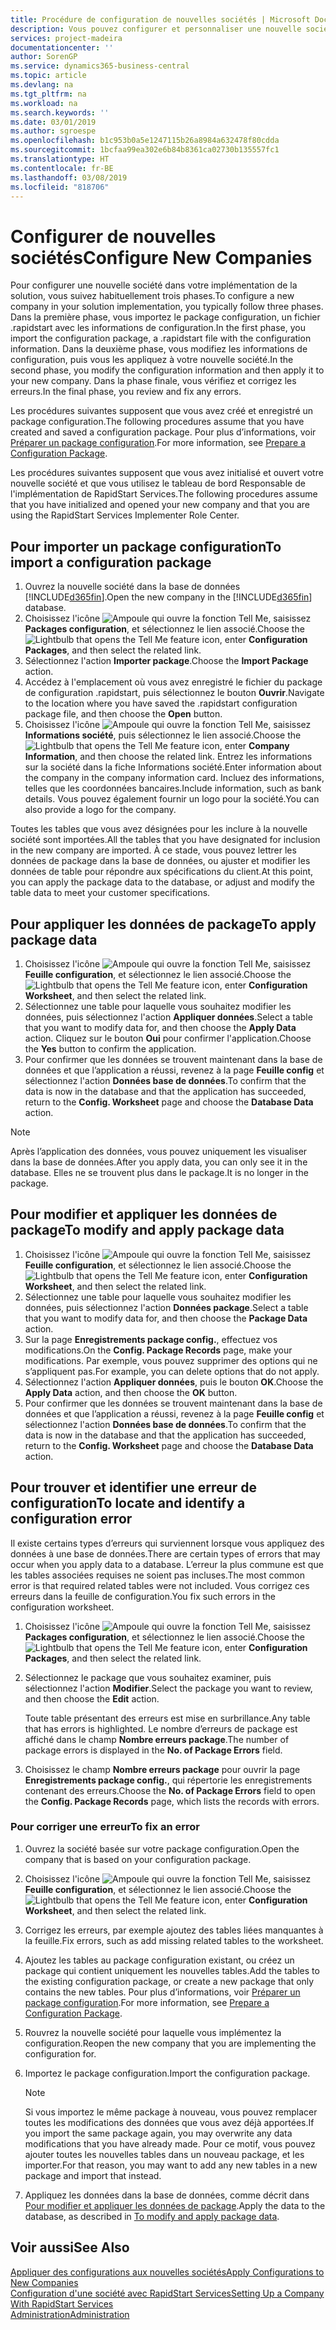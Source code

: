 ```yaml
---
title: Procédure de configuration de nouvelles sociétés | Microsoft Docs
description: Vous pouvez configurer et personnaliser une nouvelle société que vous avez créée. Pour détailler votre implémentation, vous procédez en trois phases pour terminer votre configuration.
services: project-madeira
documentationcenter: ''
author: SorenGP
ms.service: dynamics365-business-central
ms.topic: article
ms.devlang: na
ms.tgt_pltfrm: na
ms.workload: na
ms.search.keywords: ''
ms.date: 03/01/2019
ms.author: sgroespe
ms.openlocfilehash: b1c953b0a5e1247115b26a8984a632478f80cdda
ms.sourcegitcommit: 1bcfaa99ea302e6b84b8361ca02730b135557fc1
ms.translationtype: HT
ms.contentlocale: fr-BE
ms.lasthandoff: 03/08/2019
ms.locfileid: "818706"
---
```

# <a name="configure-new-companies"></a><span data-ttu-id="b8642-104">Configurer de nouvelles sociétés</span><span class="sxs-lookup"><span data-stu-id="b8642-104">Configure New Companies</span></span>
<span data-ttu-id="b8642-105">Pour configurer une nouvelle société dans votre implémentation de la solution, vous suivez habituellement trois phases.</span><span class="sxs-lookup"><span data-stu-id="b8642-105">To configure a new company in your solution implementation, you typically follow three phases.</span></span> <span data-ttu-id="b8642-106">Dans la première phase, vous importez le package configuration, un fichier .rapidstart avec les informations de configuration.</span><span class="sxs-lookup"><span data-stu-id="b8642-106">In the first phase, you import the configuration package, a .rapidstart file with the configuration information.</span></span> <span data-ttu-id="b8642-107">Dans la deuxième phase, vous modifiez les informations de configuration, puis vous les appliquez à votre nouvelle société.</span><span class="sxs-lookup"><span data-stu-id="b8642-107">In the second phase, you modify the configuration information and then apply it to your new company.</span></span> <span data-ttu-id="b8642-108">Dans la phase finale, vous vérifiez et corrigez les erreurs.</span><span class="sxs-lookup"><span data-stu-id="b8642-108">In the final phase, you review and fix any errors.</span></span>  

<span data-ttu-id="b8642-109">Les procédures suivantes supposent que vous avez créé et enregistré un package configuration.</span><span class="sxs-lookup"><span data-stu-id="b8642-109">The following procedures assume that you have created and saved a configuration package.</span></span> <span data-ttu-id="b8642-110">Pour plus d’informations, voir [Préparer un package configuration](admin-how-to-prepare-a-configuration-package.md).</span><span class="sxs-lookup"><span data-stu-id="b8642-110">For more information, see [Prepare a Configuration Package](admin-how-to-prepare-a-configuration-package.md).</span></span>  

<span data-ttu-id="b8642-111">Les procédures suivantes supposent que vous avez initialisé et ouvert votre nouvelle société et que vous utilisez le tableau de bord Responsable de l'implémentation de RapidStart Services.</span><span class="sxs-lookup"><span data-stu-id="b8642-111">The following procedures assume that you have initialized and opened your new company and that you are using the RapidStart Services Implementer Role Center.</span></span>

## <a name="to-import-a-configuration-package"></a><span data-ttu-id="b8642-112">Pour importer un package configuration</span><span class="sxs-lookup"><span data-stu-id="b8642-112">To import a configuration package</span></span>  
1. <span data-ttu-id="b8642-113">Ouvrez la nouvelle société dans la base de données [!INCLUDE[d365fin](includes/d365fin_md.md)].</span><span class="sxs-lookup"><span data-stu-id="b8642-113">Open the new company in the [!INCLUDE[d365fin](includes/d365fin_md.md)] database.</span></span>  
2. <span data-ttu-id="b8642-114">Choisissez l'icône ![Ampoule qui ouvre la fonction Tell Me](media/ui-search/search_small.png "Dites-moi ce que vous voulez faire"), saisissez **Packages configuration**, et sélectionnez le lien associé.</span><span class="sxs-lookup"><span data-stu-id="b8642-114">Choose the ![Lightbulb that opens the Tell Me feature](media/ui-search/search_small.png "Tell me what you want to do") icon, enter **Configuration Packages**, and then select the related link.</span></span>  
3. <span data-ttu-id="b8642-115">Sélectionnez l'action **Importer package**.</span><span class="sxs-lookup"><span data-stu-id="b8642-115">Choose the **Import Package** action.</span></span>  
4. <span data-ttu-id="b8642-116">Accédez à l'emplacement où vous avez enregistré le fichier du package de configuration .rapidstart, puis sélectionnez le bouton **Ouvrir**.</span><span class="sxs-lookup"><span data-stu-id="b8642-116">Navigate to the location where you have saved the .rapidstart configuration package file, and then choose the **Open** button.</span></span>  
5. <span data-ttu-id="b8642-117">Choisissez l'icône ![Ampoule qui ouvre la fonction Tell Me](media/ui-search/search_small.png "Dites-moi ce que vous voulez faire"), saisissez **Informations société**, puis sélectionnez le lien associé.</span><span class="sxs-lookup"><span data-stu-id="b8642-117">Choose the ![Lightbulb that opens the Tell Me feature](media/ui-search/search_small.png "Tell me what you want to do") icon, enter **Company Information**, and then choose the related link.</span></span> <span data-ttu-id="b8642-118">Entrez les informations sur la société dans la fiche Informations société.</span><span class="sxs-lookup"><span data-stu-id="b8642-118">Enter information about the company in the company information card.</span></span> <span data-ttu-id="b8642-119">Incluez des informations, telles que les coordonnées bancaires.</span><span class="sxs-lookup"><span data-stu-id="b8642-119">Include information, such as bank details.</span></span> <span data-ttu-id="b8642-120">Vous pouvez également fournir un logo pour la société.</span><span class="sxs-lookup"><span data-stu-id="b8642-120">You can also provide a logo for the company.</span></span>  

<span data-ttu-id="b8642-121">Toutes les tables que vous avez désignées pour les inclure à la nouvelle société sont importées.</span><span class="sxs-lookup"><span data-stu-id="b8642-121">All the tables that you have designated for inclusion in the new company are imported.</span></span> <span data-ttu-id="b8642-122">À ce stade, vous pouvez lettrer les données de package dans la base de données, ou ajuster et modifier les données de table pour répondre aux spécifications du client.</span><span class="sxs-lookup"><span data-stu-id="b8642-122">At this point, you can apply the package data to the database, or adjust and modify the table data to meet your customer specifications.</span></span>  

## <a name="to-apply-package-data"></a><span data-ttu-id="b8642-123">Pour appliquer les données de package</span><span class="sxs-lookup"><span data-stu-id="b8642-123">To apply package data</span></span>  
1. <span data-ttu-id="b8642-124">Choisissez l'icône ![Ampoule qui ouvre la fonction Tell Me](media/ui-search/search_small.png "Dites-moi ce que vous voulez faire"), saisissez **Feuille configuration**, et sélectionnez le lien associé.</span><span class="sxs-lookup"><span data-stu-id="b8642-124">Choose the ![Lightbulb that opens the Tell Me feature](media/ui-search/search_small.png "Tell me what you want to do") icon, enter **Configuration Worksheet**, and then select the related link.</span></span>  
2. <span data-ttu-id="b8642-125">Sélectionnez une table pour laquelle vous souhaitez modifier les données, puis sélectionnez l'action **Appliquer données**.</span><span class="sxs-lookup"><span data-stu-id="b8642-125">Select a table that you want to modify data for, and then choose the **Apply Data** action.</span></span> <span data-ttu-id="b8642-126">Cliquez sur le bouton **Oui** pour confirmer l'application.</span><span class="sxs-lookup"><span data-stu-id="b8642-126">Choose the **Yes** button to confirm the application.</span></span>
3. <span data-ttu-id="b8642-127">Pour confirmer que les données se trouvent maintenant dans la base de données et que l’application a réussi, revenez à la page **Feuille config** et sélectionnez l'action **Données base de données**.</span><span class="sxs-lookup"><span data-stu-id="b8642-127">To confirm that the data is now in the database and that the application has succeeded, return to the **Config. Worksheet** page and choose the **Database Data** action.</span></span>  

> [!NOTE]  
>  <span data-ttu-id="b8642-128">Après l’application des données, vous pouvez uniquement les visualiser dans la base de données.</span><span class="sxs-lookup"><span data-stu-id="b8642-128">After you apply data, you can only see it in the database.</span></span> <span data-ttu-id="b8642-129">Elles ne se trouvent plus dans le package.</span><span class="sxs-lookup"><span data-stu-id="b8642-129">It is no longer in the package.</span></span>  

## <a name="to-modify-and-apply-package-data"></a><span data-ttu-id="b8642-130">Pour modifier et appliquer les données de package</span><span class="sxs-lookup"><span data-stu-id="b8642-130">To modify and apply package data</span></span>  
1. <span data-ttu-id="b8642-131">Choisissez l'icône ![Ampoule qui ouvre la fonction Tell Me](media/ui-search/search_small.png "Dites-moi ce que vous voulez faire"), saisissez **Feuille configuration**, et sélectionnez le lien associé.</span><span class="sxs-lookup"><span data-stu-id="b8642-131">Choose the ![Lightbulb that opens the Tell Me feature](media/ui-search/search_small.png "Tell me what you want to do") icon, enter **Configuration Worksheet**, and then select the related link.</span></span>  
2. <span data-ttu-id="b8642-132">Sélectionnez une table pour laquelle vous souhaitez modifier les données, puis sélectionnez l'action **Données package**.</span><span class="sxs-lookup"><span data-stu-id="b8642-132">Select a table that you want to modify data for, and then choose the **Package Data** action.</span></span>  
3. <span data-ttu-id="b8642-133">Sur la page **Enregistrements package config.**, effectuez vos modifications.</span><span class="sxs-lookup"><span data-stu-id="b8642-133">On the **Config. Package Records** page, make your modifications.</span></span> <span data-ttu-id="b8642-134">Par exemple, vous pouvez supprimer des options qui ne s’appliquent pas.</span><span class="sxs-lookup"><span data-stu-id="b8642-134">For example, you can delete options that do not apply.</span></span>  
4. <span data-ttu-id="b8642-135">Sélectionnez l'action **Appliquer données**, puis le bouton **OK**.</span><span class="sxs-lookup"><span data-stu-id="b8642-135">Choose the **Apply Data** action, and then choose the **OK** button.</span></span>  
5. <span data-ttu-id="b8642-136">Pour confirmer que les données se trouvent maintenant dans la base de données et que l’application a réussi, revenez à la page **Feuille config** et sélectionnez l'action **Données base de données**.</span><span class="sxs-lookup"><span data-stu-id="b8642-136">To confirm that the data is now in the database and that the application has succeeded, return to the **Config. Worksheet** page and choose the **Database Data** action.</span></span>  

## <a name="to-locate-and-identify-a-configuration-error"></a><span data-ttu-id="b8642-137">Pour trouver et identifier une erreur de configuration</span><span class="sxs-lookup"><span data-stu-id="b8642-137">To locate and identify a configuration error</span></span>  
<span data-ttu-id="b8642-138">Il existe certains types d’erreurs qui surviennent lorsque vous appliquez des données à une base de données.</span><span class="sxs-lookup"><span data-stu-id="b8642-138">There are certain types of errors that may occur when you apply data to a database.</span></span> <span data-ttu-id="b8642-139">L’erreur la plus commune est que les tables associées requises ne soient pas incluses.</span><span class="sxs-lookup"><span data-stu-id="b8642-139">The most common error is that required related tables were not included.</span></span> <span data-ttu-id="b8642-140">Vous corrigez ces erreurs dans la feuille de configuration.</span><span class="sxs-lookup"><span data-stu-id="b8642-140">You fix such errors in the configuration worksheet.</span></span>

1. <span data-ttu-id="b8642-141">Choisissez l'icône ![Ampoule qui ouvre la fonction Tell Me](media/ui-search/search_small.png "Dites-moi ce que vous voulez faire"), saisissez **Packages configuration**, et sélectionnez le lien associé.</span><span class="sxs-lookup"><span data-stu-id="b8642-141">Choose the ![Lightbulb that opens the Tell Me feature](media/ui-search/search_small.png "Tell me what you want to do") icon, enter **Configuration Packages**, and then select the related link.</span></span>  
2. <span data-ttu-id="b8642-142">Sélectionnez le package que vous souhaitez examiner, puis sélectionnez l'action **Modifier**.</span><span class="sxs-lookup"><span data-stu-id="b8642-142">Select the package you want to review, and then choose the **Edit** action.</span></span>  

    <span data-ttu-id="b8642-143">Toute table présentant des erreurs est mise en surbrillance.</span><span class="sxs-lookup"><span data-stu-id="b8642-143">Any table that has errors is highlighted.</span></span> <span data-ttu-id="b8642-144">Le nombre d’erreurs de package est affiché dans le champ **Nombre erreurs package**.</span><span class="sxs-lookup"><span data-stu-id="b8642-144">The number of package errors is displayed in the **No. of Package Errors** field.</span></span>  

3. <span data-ttu-id="b8642-145">Choisissez le champ **Nombre erreurs package** pour ouvrir la page **Enregistrements package config.**, qui répertorie les enregistrements contenant des erreurs.</span><span class="sxs-lookup"><span data-stu-id="b8642-145">Choose the **No. of Package Errors** field to open the **Config. Package Records** page, which lists the records with errors.</span></span>  

### <a name="to-fix-an-error"></a><span data-ttu-id="b8642-146">Pour corriger une erreur</span><span class="sxs-lookup"><span data-stu-id="b8642-146">To fix an error</span></span>  
1. <span data-ttu-id="b8642-147">Ouvrez la société basée sur votre package configuration.</span><span class="sxs-lookup"><span data-stu-id="b8642-147">Open the company that is based on your configuration package.</span></span>  
2. <span data-ttu-id="b8642-148">Choisissez l'icône ![Ampoule qui ouvre la fonction Tell Me](media/ui-search/search_small.png "Dites-moi ce que vous voulez faire"), saisissez **Feuille configuration**, et sélectionnez le lien associé.</span><span class="sxs-lookup"><span data-stu-id="b8642-148">Choose the ![Lightbulb that opens the Tell Me feature](media/ui-search/search_small.png "Tell me what you want to do") icon, enter **Configuration Worksheet**, and then select the related link.</span></span>  
3. <span data-ttu-id="b8642-149">Corrigez les erreurs, par exemple ajoutez des tables liées manquantes à la feuille.</span><span class="sxs-lookup"><span data-stu-id="b8642-149">Fix errors, such as add missing related tables to the worksheet.</span></span>  
4. <span data-ttu-id="b8642-150">Ajoutez les tables au package configuration existant, ou créez un package qui contient uniquement les nouvelles tables.</span><span class="sxs-lookup"><span data-stu-id="b8642-150">Add the tables to the existing configuration package, or create a new package that only contains the new tables.</span></span> <span data-ttu-id="b8642-151">Pour plus d’informations, voir [Préparer un package configuration](admin-how-to-prepare-a-configuration-package.md).</span><span class="sxs-lookup"><span data-stu-id="b8642-151">For more information, see [Prepare a Configuration Package](admin-how-to-prepare-a-configuration-package.md).</span></span>  
5. <span data-ttu-id="b8642-152">Rouvrez la nouvelle société pour laquelle vous implémentez la configuration.</span><span class="sxs-lookup"><span data-stu-id="b8642-152">Reopen the new company that you are implementing the configuration for.</span></span>  
6. <span data-ttu-id="b8642-153">Importez le package configuration.</span><span class="sxs-lookup"><span data-stu-id="b8642-153">Import the configuration package.</span></span>  

    > [!NOTE]  
    >  <span data-ttu-id="b8642-154">Si vous importez le même package à nouveau, vous pouvez remplacer toutes les modifications des données que vous avez déjà apportées.</span><span class="sxs-lookup"><span data-stu-id="b8642-154">If you import the same package again, you may overwrite any data modifications that you have already made.</span></span> <span data-ttu-id="b8642-155">Pour ce motif, vous pouvez ajouter toutes les nouvelles tables dans un nouveau package, et les importer.</span><span class="sxs-lookup"><span data-stu-id="b8642-155">For that reason, you may want to add any new tables in a new package and import that instead.</span></span>  

7. <span data-ttu-id="b8642-156">Appliquez les données dans la base de données, comme décrit dans [Pour modifier et appliquer les données de package](admin-how-to-configure-new-companies.md#to-modify-and-apply-package-data).</span><span class="sxs-lookup"><span data-stu-id="b8642-156">Apply the data to the database, as described in [To modify and apply package data](admin-how-to-configure-new-companies.md#to-modify-and-apply-package-data).</span></span>

## <a name="see-also"></a><span data-ttu-id="b8642-157">Voir aussi</span><span class="sxs-lookup"><span data-stu-id="b8642-157">See Also</span></span>  
[<span data-ttu-id="b8642-158">Appliquer des configurations aux nouvelles sociétés</span><span class="sxs-lookup"><span data-stu-id="b8642-158">Apply Configurations to New Companies</span></span>](admin-apply-configuration-to-new-companies.md)  
[<span data-ttu-id="b8642-159">Configuration d'une société avec RapidStart Services</span><span class="sxs-lookup"><span data-stu-id="b8642-159">Setting Up a Company With RapidStart Services</span></span>](admin-set-up-a-company-with-rapidstart.md)  
[<span data-ttu-id="b8642-160">Administration</span><span class="sxs-lookup"><span data-stu-id="b8642-160">Administration</span></span>](admin-setup-and-administration.md)
